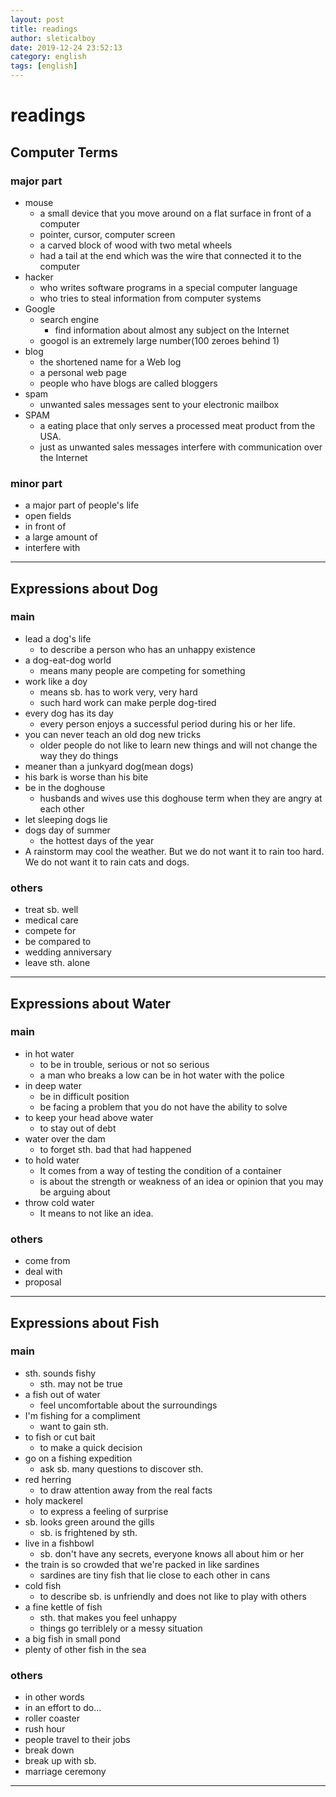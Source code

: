 ```yaml
---
layout: post
title: readings
author: sleticalboy
date: 2019-12-24 23:52:13
category: english
tags: [english]
---
```


# readings

## Computer Terms
### major part
- mouse
	- a small device that you move around on a flat surface in front of a computer
	- pointer, cursor, computer screen
	- a carved block of wood with two metal wheels
	- had a tail at the end which was the wire that connected it to the computer
- hacker
	- who writes software programs in a special computer language
	- who tries to steal information from computer systems
- Google
	- search engine
		- find information about almost any subject on the Internet
	- googol is an extremely large number(100 zeroes behind 1)
- blog 
	- the shortened name for a Web log
	- a personal web page
	- people who have blogs are called bloggers
- spam
	- unwanted sales messages sent to your electronic mailbox
- SPAM 
	- a eating place that only serves a processed meat product from the USA.
	- just as unwanted sales messages interfere with communication over the Internet

### minor part
- a major part of people's life
- open fields
- in front of
- a large amount of
- interfere with

---

## Expressions about Dog
### main
- lead a dog's life
	- to describe a person who has an unhappy existence
- a dog-eat-dog world
	- means many people are competing for something
- work like a doy
	- means sb. has to work very, very hard
	- such hard work can make perple dog-tired
- every dog has its day
	- every person enjoys a successful period during his or her life.
- you can never teach an old dog new tricks
	- older people do not like to learn new things and will not change the way they do things
- meaner than a junkyard dog(mean dogs)
- his bark is worse than his bite
- be in the doghouse
	- husbands and wives use this doghouse term when they are angry at each other
- let sleeping dogs lie
- dogs day of summer
	- the hottest days of the year
- A rainstorm may cool the weather. But we do not want it to rain too hard. 
We do not want it to rain cats and dogs.

### others
- treat sb. well
- medical care
- compete for
- be compared to
- wedding anniversary
- leave sth. alone

---

## Expressions about Water
### main
- in hot water 
	- to be in trouble, serious or not so serious
	- a man who breaks a low can be in hot water with the police
- in deep water
	- be in difficult position
	- be facing a problem that you do not have the ability to solve
- to keep your head above water
	- to stay out of debt
- water over the dam
	- to forget sth. bad that had happened
- to hold water
	- It comes from a way of testing the condition of a container
	- is about the strength or weakness of an idea or opinion that you may be arguing about
- throw cold water
	- It means to not like an idea.

### others
- come from
- deal with
- proposal

---

## Expressions about Fish
### main
- sth. sounds fishy
	- sth. may not be true
- a fish out of water
	- feel uncomfortable about the surroundings
- I'm fishing for a compliment
	- want to gain sth.
- to fish or cut bait
	- to make a quick decision
- go on a fishing expedition
	- ask sb. many questions to discover sth.
- red herring
	- to draw attention away from the real facts
- holy mackerel
	- to express a feeling of surprise
- sb. looks green around the gills
	- sb. is frightened by sth.
- live in a fishbowl
	- sb. don't have any secrets, everyone knows all about him or her
- the train is so crowded that we're packed in like sardines
	- sardines are tiny fish that lie close to each other in cans
- cold fish
	- to describe sb. is unfriendly and does not like to play with others
- a fine kettle of fish
	- sth. that makes you feel unhappy
	- things go terriblely or a messy situation
- a big fish in small pond
- plenty of other fish in the sea

### others
- in other words
- in an effort to do...
- roller coaster
- rush hour
- people travel to their jobs
- break down
- break up with sb.
- marriage ceremony

---
